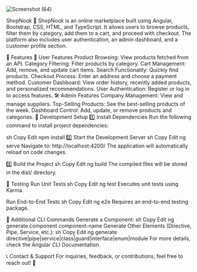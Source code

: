 ![Screenshot (64)](https://github.com/user-attachments/assets/32b5a7b0-8d0f-4de8-8bf5-d8b24d123cd2)


ShopNook 🛒
ShopNook is an online marketplace built using Angular, Bootstrap, CSS, HTML, and TypeScript. It allows users to browse products, filter them by category, add them to a cart, and proceed with checkout. The platform also includes user authentication, an admin dashboard, and a customer profile section.

🚀 Features
🌟 User Features
Product Browsing: View products fetched from an API.
Category Filtering: Filter products by category.
Cart Management: Add, remove, and update cart items.
Search Functionality: Quickly find products.
Checkout Process: Enter an address and choose a payment method.
Customer Dashboard: View order history, recently added products, and personalized recommendations.
User Authentication: Register or log in to access features.
🛠️ Admin Features
Company Management: View and manage suppliers.
Top-Selling Products: See the best-selling products of the week.
Dashboard Control: Add, update, or remove products and categories.
🔧 Development Setup
1️⃣ Install Dependencies
Run the following command to install project dependencies:

sh
Copy
Edit
npm install
2️⃣ Start the Development Server
sh
Copy
Edit
ng serve
Navigate to: http://localhost:4200/
The application will automatically reload on code changes.

3️⃣ Build the Project
sh
Copy
Edit
ng build
The compiled files will be stored in the dist/ directory.

🧪 Testing
Run Unit Tests
sh
Copy
Edit
ng test
Executes unit tests using Karma.

Run End-to-End Tests
sh
Copy
Edit
ng e2e
Requires an end-to-end testing package.

📖 Additional CLI Commands
Generate a Component:
sh
Copy
Edit
ng generate component component-name
Generate Other Elements (Directive, Pipe, Service, etc.):
sh
Copy
Edit
ng generate directive|pipe|service|class|guard|interface|enum|module
For more details, check the Angular CLI Documentation.

📞 Contact & Support
For inquiries, feedback, or contributions, feel free to reach out! 🚀


